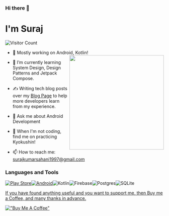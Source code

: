 ### Hi there 👋
# I'm Suraj 

![Visitor Count](https://profile-counter.glitch.me/{surajsahani}/count.svg)


<!--
**surajsahani/surajsahani** is a ✨ _special_ ✨ repository because its `README.md` (this file) appears on your GitHub profile.

Here are some ideas to get you started:
-->
- 🔭 Mostly working on Android, Kotlin!<a href="https://surajsahani.github.io/"><img align="right" width="300" height="300" src="https://user-images.githubusercontent.com/22853459/127254605-cb1020a4-f55a-4c9f-9d40-05be7c9d8e23.gif"></a>
- 🌱 I’m currently learning System Design, Design Patterns and Jetpack Compose.
- ✍️ Writing tech blog posts over my <a href="https://medium.com/@martialcoder">Blog Page</a>
 to help more developers learn from my experience.
- 💬 Ask me about Android Development <div align="center">
- 🥋 When I'm not coding, find me on practicing Kyokushin!


- 📫 How to reach me: surajkumarsahani1997@gmail.com 


### Languages and Tools
<p align="left"><a href="https://play.google.com/store/apps/dev?id=8460495759436830961"><img alt="Play Store" src="https://img.shields.io/badge/Google_Play-414141?style=for-the-badge&logo=google-play&logoColor=white"/></a><a href="https://developers.google.com/profile/u/110228110931615430421"><img alt="Android" src="https://img.shields.io/badge/Android-3DDC84?style=for-the-badge&logo=android&logoColor=white" /></a><img alt="Kotlin" src="https://img.shields.io/badge/kotlin-%230095D5.svg?style=for-the-badge&logo=kotlin&logoColor=white"/><img alt="Firebase" src="https://img.shields.io/badge/firebase-%23039BE5.svg?style=for-the-badge&logo=firebase"/><img alt="Postgres" src ="https://img.shields.io/badge/postgres-%23316192.svg?style=for-the-badge&logo=postgresql&logoColor=white"/><img alt="SQLite" src ="https://img.shields.io/badge/sqlite-%2307405e.svg?style=for-the-badge&logo=sqlite&logoColor=white"/> <a href="https://play.google.com/store/apps/dev?id=8460495759436830961">

  If you have found anything useful and you want to support me, then Buy me a Coffee, and many thanks in advance.

  [!["Buy Me A Coffee"](https://www.buymeacoffee.com/assets/img/custom_images/orange_img.png)](https://www.buymeacoffee.com/surajsahani)

